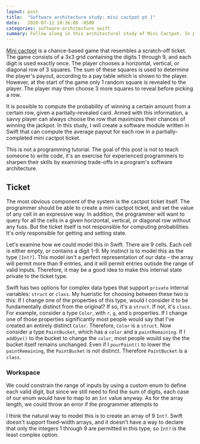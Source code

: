 ```yaml
---
layout: post
title:  "Software architecture study: mini cactpot pt 1"
date:   2020-07-12 10:36:00 -0500
categories: software-architecture swift
summary: Follow along in this architectural study of Mini Cactpot. In part 1, I explore the software design of a cactpot scratch-off card, and try to design an ergonomic API for getting, setting, and querying its cells.
---
```


[Mini cactpot](https://na.finalfantasyxiv.com/lodestone/playguide/contentsguide/goldsaucer/cactpot/) is a chance-based game that resembles a scratch-off ticket. The game consists of a 3x3 grid containing the digits 1 through 9, and each digit is used exactly once. The player chooses a horizontal, vertical, or diagonal row of 3 squares. The sum of these squares is used to determine the player's payout, according to a pay table which is shown to the player. However, at the start of the game only 1 random square is revealed to the player. The player may then choose 3 more squares to reveal before picking a row.

It is possible to compute the probability of winning a certain amount from a certain row, given a partially-revealed card. Armed with this information, a savvy player can always choose the row that maximizes their chances of winning the jackpot. In this study, I will create a software module written in Swift that can compute the average payout for each row in a partially-completed mini cactpot ticket. 

<div class="note">
<p>This is not a programming tutorial. The goal of this post is not to teach someone to write code, it's an exercise for experienced programmers to sharpen their skills by examining trade-offs in a program's software architecture.</p>
</div>

## Ticket

The most obvious component of the system is the cactpot ticket itself. The programmer should be able to create a mini cactpot ticket, and set the value of any cell in an expressive way. In addition, the programmer will want to query for all the cells in a given horizontal, vertical, or diagonal row without any fuss. But the ticket itself is not responsible for computing probabilities. It's only responsible for getting and setting state.

Let's examine how we could model this in Swift. There are 9 cells. Each cell is either empty, or contains a digit 1-9. My instinct is to model this as the type `[Int?]`. This model isn't a perfect representation of our data – the array will permit more than 9 entries, and it will permit entries outisde the range of valid inputs. Therefore, it may be a good idea to make this internal state private to the ticket type.

Swift has two options for complex data types that support `private` internal variables: `struct` or `class`. My hueristic for choosing between these two is this: If I change one of the properties of this type, would I consider it to be fundamentally distinct from the original? If so, it's a `struct`. If not, it's `class`. For example, consider a type `Color`, with `r`, `g`, and `b` properties. If I change one of those properties significantly most people would say that I've created an entirely distinct `Color`. Therefore, `Color` is a `struct`. Now consider a type `PaintBucket`, which has a `color` and a `paintRemaining`. If I `addDye()` to the bucket to change the `color`, most people would say the the bucket itself remains unchanged. Even if I `pourPaint()` to lower the `paintRemaining`, the `PaintBucket` is not distinct. Therefore `PaintBucket` is a `class`.



### Workspace

We could constrain the range of inputs by using a custom enum to define each valid digit, but since we still need to find the sum of digits, each case of our enum would have to map to an `Int` value anyway. As for the array length, we could throw an error if the programmer attempts to 



I think the natural way to model this is to create an array of 9 `Int?`. Swift doesn't support fixed-width arrays, and it doesn't have a way to declare that only the integers 1 through 9 are permitted in this type, so `Int?` is the least complex option.

